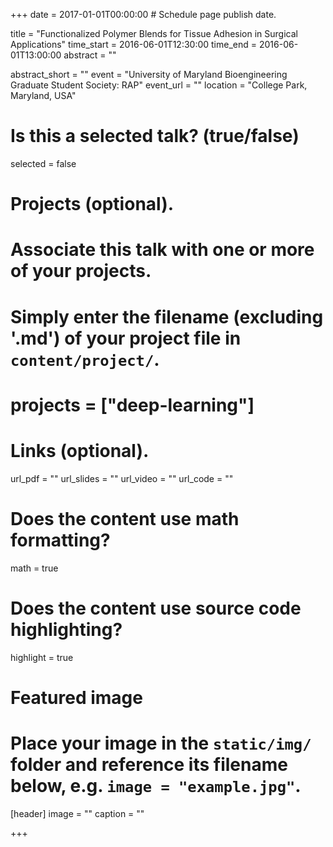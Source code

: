+++
date = 2017-01-01T00:00:00  # Schedule page publish date.

title = "Functionalized Polymer Blends for Tissue Adhesion in Surgical Applications"
time_start = 2016-06-01T12:30:00
time_end = 2016-06-01T13:00:00
abstract = ""

abstract_short = ""
event = "University of Maryland Bioengineering Graduate Student Society: RAP"
event_url = ""
location = "College Park, Maryland, USA"

# Is this a selected talk? (true/false)
selected = false

# Projects (optional).
#   Associate this talk with one or more of your projects.
#   Simply enter the filename (excluding '.md') of your project file in `content/project/`.
#   projects = ["deep-learning"]

# Links (optional).
url_pdf = ""
url_slides = ""
url_video = ""
url_code = ""

# Does the content use math formatting?
math = true

# Does the content use source code highlighting?
highlight = true

# Featured image
# Place your image in the `static/img/` folder and reference its filename below, e.g. `image = "example.jpg"`.
[header]
image = ""
caption = ""

+++
